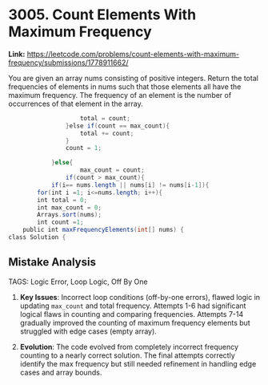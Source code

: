 # 3005. Count Elements With Maximum Frequency

**Link:** https://leetcode.com/problems/count-elements-with-maximum-frequency/submissions/1778911662/

You are given an array nums consisting of positive integers. Return the total frequencies of elements in nums such that those elements all have the maximum frequency. The frequency of an element is the number of occurrences of that element in the array.

```java
                    total = count;
                }else if(count == max_count){
                    total += count;
                }
                count = 1;

            }else{
                    max_count = count;
                if(count > max_count){
            if(i== nums.length || nums[i] != nums[i-1]){
        for(int i =1; i<=nums.length; i++){
        int total = 0;
        int max_count = 0;
        Arrays.sort(nums);
        int count =1;
    public int maxFrequencyElements(int[] nums) {
class Solution {
```

## Mistake Analysis

TAGS: Logic Error, Loop Logic, Off By One

1. **Key Issues**: Incorrect loop conditions (off-by-one errors), flawed logic in updating `max_count` and total frequency.  Attempts 1-6 had significant logical flaws in counting and comparing frequencies. Attempts 7-14 gradually improved the counting of maximum frequency elements but struggled with edge cases (empty array).

2. **Evolution**: The code evolved from completely incorrect frequency counting to a nearly correct solution.  The final attempts correctly identify the max frequency but still needed refinement in handling edge cases and array bounds.

